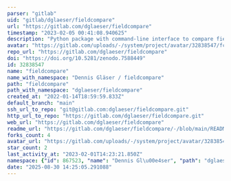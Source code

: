 ```yaml
---
parser: "gitlab"
uid: "gitlab/dglaeser/fieldcompare"
url: "https://gitlab.com/dglaeser/fieldcompare"
timestamp: "2023-02-05 00:41:08.940625"
description: "Python package with command-line interface to compare field data"
avatar: "https://gitlab.com/uploads/-/system/project/avatar/32838547/fcompare_logo.png"
repo_url: "https://gitlab.com/dglaeser/fieldcompare"
doi: "https://doi.org/10.5281/zenodo.7588449"
id: 32838547
name: "fieldcompare"
name_with_namespace: "Dennis Gläser / fieldcompare"
path: "fieldcompare"
path_with_namespace: "dglaeser/fieldcompare"
created_at: "2022-01-14T18:59:59.833Z"
default_branch: "main"
ssh_url_to_repo: "git@gitlab.com:dglaeser/fieldcompare.git"
http_url_to_repo: "https://gitlab.com/dglaeser/fieldcompare.git"
web_url: "https://gitlab.com/dglaeser/fieldcompare"
readme_url: "https://gitlab.com/dglaeser/fieldcompare/-/blob/main/README.md"
forks_count: 4
avatar_url: "https://gitlab.com/uploads/-/system/project/avatar/32838547/fcompare_logo.png"
star_count: 2
last_activity_at: "2023-02-01T14:23:21.850Z"
namespace: {"id": 867523, "name": "Dennis Gl\u00e4ser", "path": "dglaeser", "kind": "user", "full_path": "dglaeser", "parent_id": null, "avatar_url": "/uploads/-/system/user/avatar/726045/avatar.png", "web_url": "https://gitlab.com/dglaeser"}
date: "2025-08-30 14:25:05.291088"
---
```

